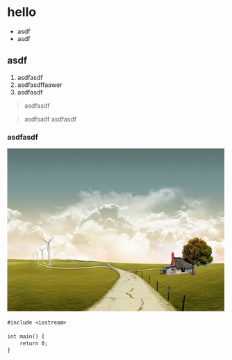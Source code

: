 # hello
* asdf
* asdf

## asdf
1. asdfasdf
2. asdfasdffaawer
3. asdfasdf
> asdfasdf

> asdfsadf
> asdfasdf


### asdfasdf
![pic](https://raw.githubusercontent.com/davidpypysp/cpp-works/master/view.jpg)


```
#include <iostream>

int main() {
    return 0;
}

```